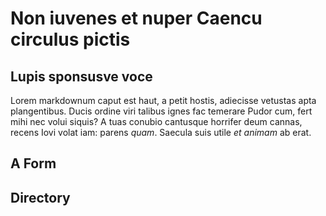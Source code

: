 <attributes title="Blog Page 1">

# Non iuvenes et nuper Caencu circulus pictis

<template file="alert.html" heading="true" alert-text="This is a blog page!"></template>

## Lupis sponsusve voce

Lorem markdownum caput est haut, a petit hostis, adiecisse vetustas apta
plangentibus. Ducis ordine viri talibus ignes fac temerare Pudor cum, fert mihi
nec volui siquis? A tuas conubio cantusque horrifer deum cannas, recens Iovi
volat iam: parens *quam*. Saecula suis utile *et animam* ab erat.

## A Form

<template file="form1.html" form-action="/content/index.html"></template>

## Directory

<directory></directory>
